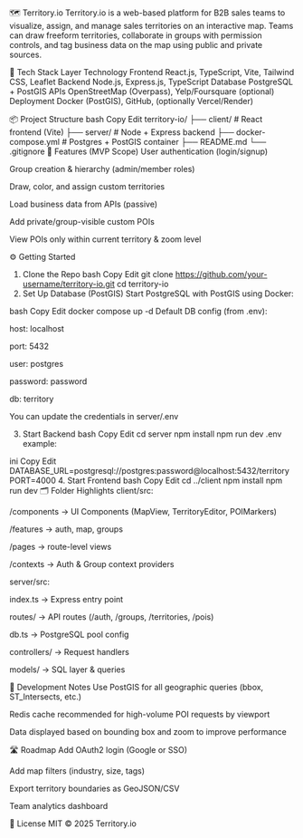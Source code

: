 🗺️ Territory.io
Territory.io is a web-based platform for B2B sales teams to visualize, assign, and manage sales territories on an interactive map. Teams can draw freeform territories, collaborate in groups with permission controls, and tag business data on the map using public and private sources.

🚀 Tech Stack
Layer Technology
Frontend React.js, TypeScript, Vite, Tailwind CSS, Leaflet
Backend Node.js, Express.js, TypeScript
Database PostgreSQL + PostGIS
APIs OpenStreetMap (Overpass), Yelp/Foursquare (optional)
Deployment Docker (PostGIS), GitHub, (optionally Vercel/Render)

📦 Project Structure
bash
Copy
Edit
territory-io/
├── client/ # React frontend (Vite)
├── server/ # Node + Express backend
├── docker-compose.yml # Postgres + PostGIS container
├── README.md
└── .gitignore
🧪 Features (MVP Scope)
User authentication (login/signup)

Group creation & hierarchy (admin/member roles)

Draw, color, and assign custom territories

Load business data from APIs (passive)

Add private/group-visible custom POIs

View POIs only within current territory & zoom level

⚙️ Getting Started

1. Clone the Repo
   bash
   Copy
   Edit
   git clone https://github.com/your-username/territory-io.git
   cd territory-io
2. Set Up Database (PostGIS)
   Start PostgreSQL with PostGIS using Docker:

bash
Copy
Edit
docker compose up -d
Default DB config (from .env):

host: localhost

port: 5432

user: postgres

password: password

db: territory

You can update the credentials in server/.env

3. Start Backend
   bash
   Copy
   Edit
   cd server
   npm install
   npm run dev
   .env example:

ini
Copy
Edit
DATABASE_URL=postgresql://postgres:password@localhost:5432/territory
PORT=4000 4. Start Frontend
bash
Copy
Edit
cd ../client
npm install
npm run dev
🗂️ Folder Highlights
client/src:

/components → UI Components (MapView, TerritoryEditor, POIMarkers)

/features → auth, map, groups

/pages → route-level views

/contexts → Auth & Group context providers

server/src:

index.ts → Express entry point

routes/ → API routes (/auth, /groups, /territories, /pois)

db.ts → PostgreSQL pool config

controllers/ → Request handlers

models/ → SQL layer & queries

📌 Development Notes
Use PostGIS for all geographic queries (bbox, ST_Intersects, etc.)

Redis cache recommended for high-volume POI requests by viewport

Data displayed based on bounding box and zoom to improve performance

🛣️ Roadmap
Add OAuth2 login (Google or SSO)

Add map filters (industry, size, tags)

Export territory boundaries as GeoJSON/CSV

Team analytics dashboard

📄 License
MIT © 2025 Territory.io
